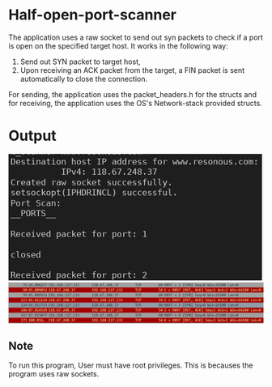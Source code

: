 # Half-open-port-scanner
The application uses a raw socket to send out syn packets to check if a port is open on the specified target host.
It works in the following way:
  1. Send out SYN packet to target host,
  2. Upon receiving an ACK packet from the target, a FIN packet is sent automatically to close the connection.

For sending, the application uses the packet_headers.h for the structs and for receiving, the application uses 
the OS's Network-stack provided structs.

# Output

![](/imgs/output1.png)
![](/imgs/wireshark1.png)

## Note 
To run this program, User must have root privileges. This is becauses the program uses raw sockets.
